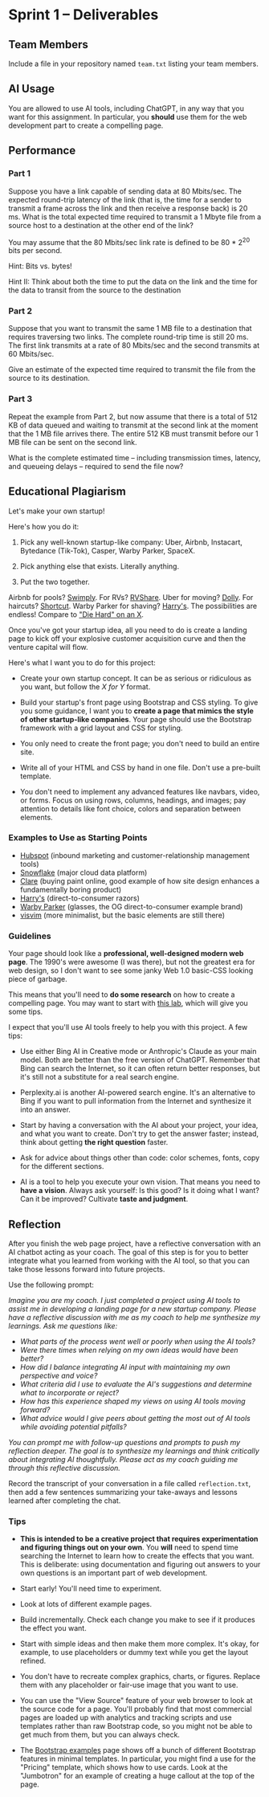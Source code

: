 # Sprint 1 &ndash; Deliverables

## Team Members

Include a file in your repository named `team.txt` listing your team members.

## AI Usage

You are allowed to use AI tools, including ChatGPT, in any way that you want for this assignment. In particular, you **should** use them for the web development part to create a compelling page.

## Performance

### Part 1

Suppose you have a link capable of sending data at 80 Mbits/sec. The expected round-trip latency of the link (that is, the time for a sender to transmit a frame across the link and then receive a response back) is 20 ms. What is the total expected time required to transmit a 1 Mbyte file from a source host to a destination at the other end of the link?

You may assume that the 80 Mbits/sec link rate is defined to be 80 * 2<sup>20</sup> bits per second.

Hint: Bits vs. bytes!

Hint II: Think about both the time to put the data on the link and the time
for the data to transit from the source to the destination

### Part 2

Suppose that you want to transmit the same 1 MB file to a destination that requires traversing two links. The complete round-trip time is still 20 ms. The first link transmits at a rate of 80 Mbits/sec and the second transmits at 60 Mbits/sec.

Give an estimate of the expected time required to transmit the file from the source to its destination.

### Part 3

Repeat the example from Part 2, but now assume that there is a total of 512 KB of data queued and waiting to transmit at the second link at the moment that the 1 MB file arrives there. The entire 512 KB must transmit before our 1 MB file can be sent on the second link.

What is the complete estimated time &ndash; including transmission times, latency, and queueing delays &ndash; required to send the file now?

## Educational Plagiarism

Let's make your own startup!

Here's how you do it:

1. Pick any well-known startup-like company: Uber, Airbnb, Instacart, Bytedance (Tik-Tok), Casper, Warby Parker, SpaceX.

2. Pick anything else that exists. Literally anything.

3. Put the two together.

Airbnb for pools? [Swimply](https://swimply.com/). For RVs? [RVShare](https://rvshare.com/rv/airbnb-for-rvs). Uber for moving? [Dolly](https://dolly.com/uber-for-moving/). For haircuts? [Shortcut](https://www.getshortcut.co/). Warby Parker for shaving? [Harry's](https://www.harrys.com/en/us). The possibilities are endless! Compare to ["Die Hard" on an X](https://tvtropes.org/pmwiki/pmwiki.php/Main/DieHardOnAnX).

Once you've got your startup idea, all you need to do is create a landing page to kick off your explosive customer acquisition curve and then the venture capital will flow.

Here's what I want you to do for this project:

- Create your own startup concept. It can be as serious or ridiculous as you want, but follow the *X for Y* format.

- Build your startup's front page using Bootstrap and CSS styling. To give you some guidance, I want you to **create a page that mimics the style of other startup-like companies**. Your page should use the Bootstrap framework with a grid layout and CSS for styling.

- You only need to create the front page; you don't need to build an entire site.

- Write all of your HTML and CSS by hand in one file. Don't use a pre-built template.

- You don't need to implement any advanced features like navbars, video, or forms. Focus on using rows, columns, headings, and images; pay attention to details like font choice, colors and separation between elements.

### Examples to Use as Starting Points

- [Hubspot](https://www.hubspot.com/) (inbound marketing and customer-relationship management tools)
- [Snowflake](https://www.snowflake.com/en/) (major cloud data platform)
- [Clare](https://www.clare.com/) (buying paint online, good example of how site design enhances a fundamentally boring product)
- [Harry's](https://www.harrys.com/en/us) (direct-to-consumer razors)
- [Warby Parker](https://www.warbyparker.com/) (glasses, the OG direct-to-consumer example brand)
- [visvim](https://www.visvim.tv/) (more minimalist, but the basic elements are still there)

### Guidelines

Your page should look like a **professional, well-designed modern web page**. The 1990's were awesome (I was there), but not the greatest era for web design, so I don't want to see some janky Web 1.0 basic-CSS looking piece of garbage.

This means that you'll need to **do some research** on how to create a compelling page. You may want to start with [this lab](https://github.com/dansmyers/IntroToCS/blob/main/Labs/B-Modern_Web_Page.md), which will give you some tips.

I expect that you'll use AI tools freely to help you with this project. A few tips:

- Use either Bing AI in Creative mode or Anthropic's Claude as your main model. Both are better than the free version of ChatGPT. Remember that Bing can search the Internet, so it can often return better responses, but it's still not a substitute for a real search engine.

- Perplexity.ai is another AI-powered search engine. It's an alternative to Bing if you want to pull information from the Internet and synthesize it into an answer.

- Start by having a conversation with the AI about your project, your idea, and what you want to create. Don't try to get the answer faster; instead, think about getting **the right question** faster.

- Ask for advice about things other than code: color schemes, fonts, copy for the different sections.

- AI is a tool to help you execute your own vision. That means you need to **have a vision**. Always ask yourself: Is this good? Is it doing what I want? Can it be improved? Cultivate **taste and judgment**.


## Reflection

After you finish the web page project, have a reflective conversation with an AI chatbot acting as your coach. The goal of this step is for you to better integrate what you learned from working with the AI tool, so that you can take those lessons forward into future projects.

Use the following prompt:

*Imagine you are my coach. I just completed a project using AI tools to assist me in developing a landing page for a new startup company. Please have a reflective discussion with me as my coach to help me synthesize my learnings. Ask me questions like:*

- *What parts of the process went well or poorly when using the AI tools?*
- *Were there times when relying on my own ideas would have been better?*
- *How did I balance integrating AI input with maintaining my own perspective and voice?*
- *What criteria did I use to evaluate the AI's suggestions and determine what to incorporate or reject?*
- *How has this experience shaped my views on using AI tools moving forward?*
- *What advice would I give peers about getting the most out of AI tools while avoiding potential pitfalls?*

*You can prompt me with follow-up questions and prompts to push my reflection deeper. The goal is to synthesize my learnings and think critically about integrating AI thoughtfully. Please act as my coach guiding me through this reflective discussion.*

Record the transcript of your conversation in a file called `reflection.txt`, then add a few sentences summarizing your take-aways and lessons learned after completing the chat.


### Tips

- **This is intended to be a creative project that requires experimentation and figuring things out on your own**. You **will** need to spend time searching the Internet to learn how to create the effects that you want. This is deliberate: using documentation and figuring out answers to your own questions is an important part of web development.

- Start early! You'll need time to experiment.

- Look at lots of different example pages.

- Build incrementally. Check each change you make to see if it produces the effect you want.

- Start with simple ideas and then make them more complex. It's okay, for example, to use placeholders or dummy text while you get the layout refined.

- You don't have to recreate complex graphics, charts, or figures. Replace them with any placeholder or fair-use image that you want to use.

- You can use the "View Source" feature of your web browser to look at the source code for a page. You'll probably find that most commercial pages are loaded up with analytics and tracking scripts and use templates rather than raw Bootstrap code, so you might not be able to get much from them, but you can always check.

- The [Bootstrap examples](https://getbootstrap.com/docs/4.0/examples/) page shows off a bunch of different Bootstrap features in minimal templates. In particular, you might find a use for the "Pricing" template, which shows how to use cards. Look at the "Jumbotron" for an example of creating a huge callout at the top of the page.
